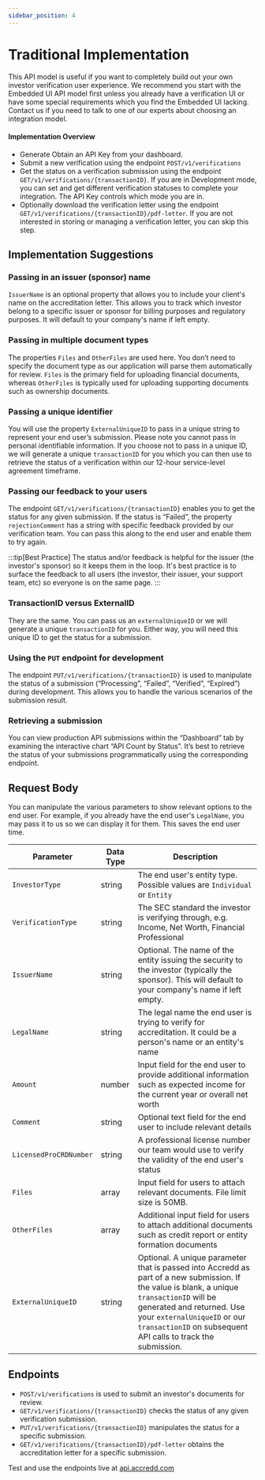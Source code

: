 ```yaml
---
sidebar_position: 4
---
```


# Traditional Implementation

This API model is useful if you want to completely build out your own investor verification user experience.  We recommend you start with the Embedded UI API model first unless you already have a verification UI or have some special requirements which you find the Embedded UI lacking.  Contact us if you need to talk to one of our experts about choosing an integration model.

#### Implementation Overview
- Generate Obtain an API Key from your dashboard.
- Submit a new verification using the endpoint `POST/v1/verifications`
- Get the status on a verification submission using the endpoint `GET/v1/verifications/{transactionID}`.  If you are in Development mode, you can set and get different verification statuses to complete your integration.  The API Key controls which mode you are in.
- Optionally download the verification letter using the endpoint `GET/v1/verifications/{transactionID}/pdf-letter`.  If you are not interested in storing or managing a verification letter, you can skip this step.

## Implementation Suggestions

### Passing in an issuer (sponsor) name
`IssuerName` is an optional property that allows you to include your client's name on the accreditation letter. This allows you to track which investor belong to a specific issuer or sponsor for billing purposes and regulatory purposes. It will default to your company's name if left empty.

### Passing in multiple document types
The properties `Files` and `OtherFiles` are used here. You don’t need to specify the document type as our application will parse them automatically for review. `Files` is the primary field for uploading financial documents, whereas `OtherFiles` is typically used for uploading supporting documents such as ownership documents.


### Passing a unique identifier
You will use the property `ExternalUniqueID` to pass in a unique string to represent your end user’s submission. Please note you cannot pass in personal identifiable information. If you choose not to pass in a unique ID, we will generate a unique `transactionID` for you which you can then use to retrieve the status of a verification within our 12-hour service-level agreement timeframe.

### Passing our feedback to your users
The endpoint `GET/v1/verifications/{transactionID}` enables you to get the status for any given submission. If the status is “Failed”, the property `rejectionComment` has a string with specific feedback provided by our verification team. You can pass this along to the end user and enable them to try again.


:::tip[Best Practice]
The status and/or feedback is helpful for the issuer (the investor's sponsor) so it keeps them in the loop. It's best practice is to surface the feedback to all users (the investor, their issuer, your support team, etc) so everyone is on the same page.
:::

### TransactionID versus ExternalID
They are the same. You can pass us an `externalUniqueID` or we will generate a unique `transactionID` for you. Either way, you will need this unique ID to get the status for a submission.

### Using the `PUT` endpoint for development
The endpoint `PUT/v1/verifications/{transactionID}` is used to manipulate the status of a submission (“Processing”, “Failed”, “Verified”, “Expired”) during development. This allows you to handle the various scenarios of the submission result.

### Retrieving a submission
You can view production API submissions within the “Dashboard” tab by examining the interactive chart “API Count by Status”. It’s best to retrieve the status of your submissions programmatically using the corresponding endpoint. 

## Request Body
You can manipulate the various parameters to show relevant options to the end user. For example, if you already have the end user's `LegalName`, you may pass it to us so we can display it for them. This saves the end user time.

| Parameter                   | Data Type     | Description      |
|-----------------------------|---------------|------------------|
| `InvestorType`          | string    | The end user's entity type. Possible values are `Individual` or `Entity`|
| `VerificationType`      | string    | The SEC standard the investor is verifying through, e.g. Income, Net Worth, Financial Professional  |
| `IssuerName`                | string        | Optional. The name of the entity issuing the security to the investor (typically the sponsor). This will default to your company's name if left empty.|
| `LegalName`             | string    | The legal name the end user is trying to verify for accreditation. It could be a person's name or an entity's name|
| `Amount`                | number    | Input field for the end user to provide additional information such as expected income for the current year or overall net worth|
| `Comment`               | string    | Optional text field for the end user to include relevant details        |
| `LicensedProCRDNumber`  | string    | A professional license number our team would use to verify the validity of the end user's status|
| `Files`                 | array     | Input field for users to attach relevant documents. File limit size is 50MB. |
| `OtherFiles`            | array     | Additional input field for users to attach additional documents such as credit report or entity formation documents |
| `ExternalUniqueID`      | string    | Optional. A unique parameter that is passed into Accredd as part of a new submission. If the value is blank, a unique `transactionID` will be generated and returned. Use your `externalUniqueID` or our `transactionID` on subsequent API calls to track the submission. |

## Endpoints
- `POST/v1/verifications` is used to submit an investor's documents for review.
- `GET/v1/verifications/{transactionID}` checks the status of any given verification submission.
- `PUT/v1/verifications/{transactionID}` manipulates the status for a specific submission.
- `GET/v1/verifications/{transactionID}/pdf-letter` obtains the accreditation letter for a specific submission.

Test and use the endpoints live at [api.accredd.com](https://api.accredd.com)